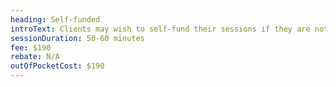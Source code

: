 ```yaml
---
heading: Self-funded
introText: Clients may wish to self-fund their sessions if they are not eligible for rebates or they would prefer not to claim a rebate.
sessionDuration: 50-60 minutes
fee: $190
rebate: N/A
outOfPocketCost: $190
---
```

